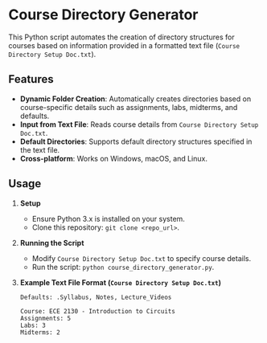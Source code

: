 # Course Directory Generator

This Python script automates the creation of directory structures for courses based on information provided in a formatted text file (`Course Directory Setup Doc.txt`).

## Features

- **Dynamic Folder Creation**: Automatically creates directories based on course-specific details such as assignments, labs, midterms, and defaults.
- **Input from Text File**: Reads course details from `Course Directory Setup Doc.txt`.
- **Default Directories**: Supports default directory structures specified in the text file.
- **Cross-platform**: Works on Windows, macOS, and Linux.

## Usage

1. **Setup**
   - Ensure Python 3.x is installed on your system.
   - Clone this repository: `git clone <repo_url>`.

2. **Running the Script**
   - Modify `Course Directory Setup Doc.txt` to specify course details.
   - Run the script: `python course_directory_generator.py`.

3. **Example Text File Format (`Course Directory Setup Doc.txt`)**

   ```plaintext   
   Defaults: .Syllabus, Notes, Lecture_Videos
   
   Course: ECE 2130 - Introduction to Circuits
   Assignments: 5
   Labs: 3
   Midterms: 2
